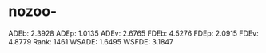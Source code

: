 # nozoo-

ADEb: 2.3928
ADEp: 1.0135
ADEv: 2.6765
FDEb: 4.5276
FDEp: 2.0915
FDEv: 4.8779
Rank: 1461
WSADE: 1.6495
WSFDE: 3.1847